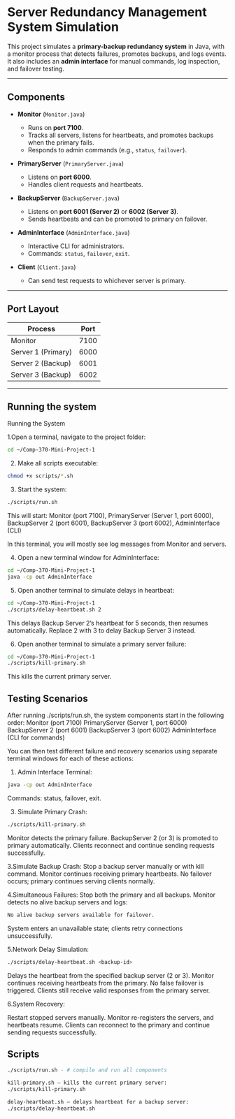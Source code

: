 
# Server Redundancy Management System Simulation

This project simulates a **primary-backup redundancy system** in Java, with a monitor process that detects failures, promotes backups, and logs events.
It also includes an **admin interface** for manual commands, log inspection, and failover testing.

---

## Components

- **Monitor** (`Monitor.java`)  
  - Runs on **port 7100**.  
  - Tracks all servers, listens for heartbeats, and promotes backups when the primary fails.  
  - Responds to admin commands (e.g., `status`, `failover`).

- **PrimaryServer** (`PrimaryServer.java`)    
  - Listens on **port 6000**.  
  - Handles client requests and heartbeats.

- **BackupServer** (`BackupServer.java`)    
  - Listens on **port 6001 (Server 2)** or **6002 (Server 3)**.  
  - Sends heartbeats and can be promoted to primary on failover.

- **AdminInterface** (`AdminInterface.java`)  
  - Interactive CLI for administrators.  
  - Commands: `status`, `failover`, `exit`.

- **Client** (`Client.java`)  
  - Can send test requests to whichever server is primary.

---

## Port Layout

| Process            | Port |
|--------------------|------|
| Monitor            | 7100 |
| Server 1 (Primary) | 6000 |
| Server 2 (Backup)  | 6001 |
| Server 3 (Backup)  | 6002 |

---
## Running the system
Running the System

1.Open a terminal, navigate to the project folder:
```bash
cd ~/Comp-370-Mini-Project-1
```
2. Make all scripts executable:
```bash
chmod +x scripts/*.sh
```
3. Start the system:
```bash
./scripts/run.sh
```
This will start: Monitor (port 7100), PrimaryServer (Server 1, port 6000), BackupServer 2 (port 6001), BackupServer 3 (port 6002), AdminInterface (CLI)

In this terminal, you will mostly see log messages from Monitor and servers.

4. Open a new terminal window for AdminInterface:
```bash
cd ~/Comp-370-Mini-Project-1
java -cp out AdminInterface
```
5. Open another terminal to simulate delays in heartbeat:
```bash
cd ~/Comp-370-Mini-Project-1
./scripts/delay-heartbeat.sh 2
```
This delays Backup Server 2’s heartbeat for 5 seconds, then resumes automatically.
Replace 2 with 3 to delay Backup Server 3 instead.

6. Open another terminal to simulate a primary server failure:
```bash
cd ~/Comp-370-Mini-Project-1
./scripts/kill-primary.sh
```
This kills the current primary server. 

## Testing Scenarios 

After running ./scripts/run.sh, the system components start in the following order:
Monitor (port 7100)
PrimaryServer (Server 1, port 6000)
BackupServer 2 (port 6001)
BackupServer 3 (port 6002)
AdminInterface (CLI for commands)

You can then test different failure and recovery scenarios using separate terminal windows for each of these actions:

1. Admin Interface Terminal:
 ```bash
java -cp out AdminInterface
```
Commands: status, failover, exit.

3. Simulate Primary Crash:
```bash
./scripts/kill-primary.sh
```
Monitor detects the primary failure.
BackupServer 2 (or 3) is promoted to primary automatically.
Clients reconnect and continue sending requests successfully.

3.Simulate Backup Crash:
Stop a backup server manually or with kill command.
Monitor continues receiving primary heartbeats.
No failover occurs; primary continues serving clients normally.

4.Simultaneous Failures:
Stop both the primary and all backups.
Monitor detects no alive backup servers and logs:
```bash
No alive backup servers available for failover.
```
System enters an unavailable state; clients retry connections unsuccessfully.

5.Network Delay Simulation:
```bash
./scripts/delay-heartbeat.sh <backup-id>
```
Delays the heartbeat from the specified backup server (2 or 3).
Monitor continues receiving heartbeats from the primary.
No false failover is triggered.
Clients still receive valid responses from the primary server.

6.System Recovery:

Restart stopped servers manually.
Monitor re-registers the servers, and heartbeats resume.
Clients can reconnect to the primary and continue sending requests successfully.

## Scripts


```bash
./scripts/run.sh - # compile and run all components

kill-primary.sh – kills the current primary server:
./scripts/kill-primary.sh

delay-heartbeat.sh – delays heartbeat for a backup server:
./scripts/delay-heartbeat.sh



